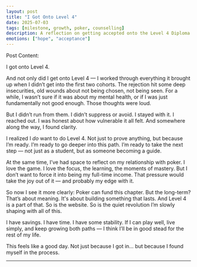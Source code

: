 ```yaml
---
layout: post
title: "I Got Onto Level 4"
date: 2025-07-03
tags: [milestone, growth, poker, counselling]
description: A reflection on getting accepted onto the Level 4 Diploma in Therapeutic Counselling — and the journey through self-doubt, clarity, and long-term vision.
emotions: ["hope", "acceptance"]
---
```


Post Content:

I got onto Level 4.

And not only did I get onto Level 4 — I worked through everything it brought up when I didn’t get into the first two cohorts. The rejection hit some deep insecurities, old wounds about not being chosen, not being seen. For a while, I wasn’t sure if it was about my mental health, or if I was just fundamentally not good enough. Those thoughts were loud.

But I didn’t run from them. I didn’t suppress or avoid. I stayed with it. I reached out. I was honest about how vulnerable it all felt. And somewhere along the way, I found clarity.

I realized I *do* want to do Level 4. Not just to prove anything, but because I’m ready. I’m ready to go deeper into this path. I’m ready to take the next step — not just as a student, but as someone becoming a guide.

At the same time, I’ve had space to reflect on my relationship with poker. I love the game. I love the focus, the learning, the moments of mastery. But I don’t want to force it into being my full-time income. That pressure would take the joy out of it — and probably my edge with it.

So now I see it more clearly: Poker can fund this chapter. But the long-term? That’s about meaning. It's about building something that lasts. And Level 4 is a part of that. So is the website. So is the quiet revolution I’m slowly shaping with all of this.

I have savings. I have time. I have some stability. If I can play well, live simply, and keep growing both paths — I think I’ll be in good stead for the rest of my life.

This feels like a good day. Not just because I got in… but because I found myself in the process.


---